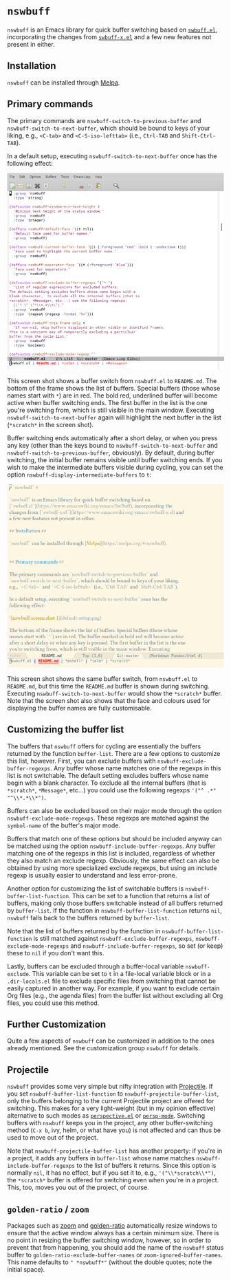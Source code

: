 # `nswbuff` #

`nswbuff` is an Emacs library for quick buffer switching based on [`swbuff.el`](https://www.emacswiki.org/emacs/SwBuff), incorporating the changes from [`swbuff-x.el`](https://www.emacswiki.org/emacs/swbuff-x.el) and a few new features not present in either.

## Installation ##

`nswbuff` can be installed through [Melpa](https://melpa.org/#/nswbuff).


## Primary commands ##

The primary commands are `nswbuff-switch-to-previous-buffer` and `nswbuff-switch-to-next-buffer`, which should be bound to keys of your liking, e.g., `<C-tab>` and `<C-S-iso-lefttab>` (i.e., `Ctrl-TAB` and `Shift-Ctrl-TAB`).

In a default setup, executing `nswbuff-switch-to-next-buffer` once has the following effect:

![nswbuff screen shot 1](default-setup.png)

This screen shot shows a buffer switch from `nswbuff.el` to `README.md`. The bottom of the frame shows the list of buffers. Special buffers (those whose names start with `*`) are in red. The bold red, underlined buffer will become active when buffer switching ends. The first buffer in the list is the one you're switching from, which is still visible in the main window. Executing `nswbuff-switch-to-next-buffer` again will highlight the next buffer in the list (`*scratch*` in the screen shot).

Buffer switching ends automatically after a short delay, or when you press any key (other than the keys bound to `nswbuff-switch-to-next-buffer` and `nswbuff-switch-to-previous-buffer`, obviously). By default, during buffer switching, the initial buffer remains visible until buffer switching ends. If you wish to make the intermediate buffers visible during cycling, you can set the option `nswbuff-display-intermediate-buffers` to `t`:

![nswbuff screen shot 2](custom-setup.png)

This screen shot shows the same buffer switch, from `nswbuff.el` to `README.md`, but this time the `README.md` buffer is shown during switching. Executing `nswbuff-switch-to-next-buffer` would show the `*scratch*` buffer. Note that the screen shot also shows that the face and colours used for displaying the buffer names are fully customisable.


## Customizing the buffer list ##

The buffers that `nswbuff` offers for cycling are essentially the buffers returned by the function `buffer-list`. There are a few options to customize this list, however. First, you can exclude buffers with `nswbuff-exclude-buffer-regexps`. Any buffer whose name matches one of the regexps in this list is not switchable. The default setting excludes buffers whose name begin with a blank character.  To exclude all the internal buffers (that is `*scratch*`, `*Message*`, etc...) you could use the following regexps `'("^ .*" "^\\*.*\\*")`.

Buffers can also be excluded based on their major mode through the option `nswbuff-exclude-mode-regexps`. These regexps are matched against the `symbol-name` of the buffer's major mode.

Buffers that match one of these options but should be included anyway can be matched using the option `nswbuff-include-buffer-regexps`. Any buffer matching one of the regexps in this list is included, regardless of whether they also match an exclude regexp. Obviously, the same effect can also be obtained by using more specialized exclude regexps, but using an include regexp is usually easier to understand and less error-prone.

Another option for customizing the list of switchable buffers is `nswbuff-buffer-list-function`. This can be set to a function that returns a list of buffers, making only those buffers switchable instead of all buffers returned by `buffer-list`. If the function in `nswbuff-buffer-list-function` returns `nil`, `nswbuff` falls back to the buffers returned by `buffer-list`.

Note that the list of buffers returned by the function in `nswbuff-buffer-list-function` is still matched against `nswbuff-exclude-buffer-regexps`, `nswbuff-exclude-mode-regexps` and `nswbuff-include-buffer-regexps`, so set (or keep) these to `nil` if you don't want this.

Lastly, buffers can be excluded through a buffer-local variable `nswbuff-exclude`. This variable can be set to `t` in a file-local variable block or in a `.dir-locals.el` file to exclude specific files from switching that cannot be easily captured in another way. For example, if you want to exclude certain Org files (e.g., the agenda files) from the buffer list without excluding all Org files, you could use this method.


## Further Customization ##

Quite a few aspects of `nswbuff` can be customized in addition to the ones already mentioned. See the customization group `nswbuff` for details.


## Projectile ##

`nswbuff` provides some very simple but nifty integration with [Projectile](http://batsov.com/projectile). If you set `nswbuff-buffer-list-function` to `nswbuff-projectile-buffer-list`, only the buffers belonging to the current Projectile project are offered for switching.  This makes for a very light-weight (but in my opinion effective) alternative to such modes as [`perspective.el`](https://github.com/nex3/perspective-el) or [`persp-mode`](https://github.com/Bad-ptr/persp-mode.el). Switching buffers with `nswbuff` keeps you in the project, any other buffer-switching method (`C-x b`, ivy, helm, or what have you) is not affected and can thus be used to move out of the project.

Note that `nswbuff-projectile-buffer-list` has another property: if you're in a project, it adds any buffers in `buffer-list` whose name matches `nswbuff-include-buffer-regexps` to the list of buffers it returns. Since this option is normally `nil`, it has no effect, but if you set it to, e.g., `'("\\*scratch\\*")`, the `*scratch*` buffer is offered for switching even when you're in a project. This, too, moves you out of the project, of course.



## `golden-ratio` / `zoom` ##

Packages such as [zoom](https://github.com/cyrus-and/zoom) and [golden-ratio](https://github.com/roman/golden-ratio.el) automatically resize windows to ensure that the active window always has a certain minimum size. There is no point in resizing the buffer switching window, however, so in order to prevent that from happening, you should add the name of the `nswbuff` status buffer to `golden-ratio-exclude-buffer-names` or `zoom-ignored-buffer-names`. This name defaults to `" *nswbuff*"` (without the double quotes; note the initial space).

